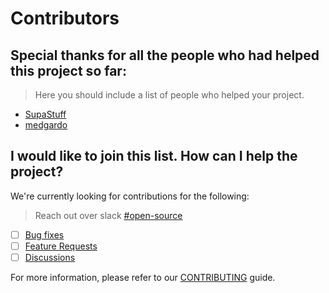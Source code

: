 # Contributors

## Special thanks for all the people who had helped this project so far:

> Here you should include a list of people who helped your project. 

* [SupaStuff](https://github.com/SupaStuff)
* [medgardo](https://github.com/medgardo)

## I would like to join this list. How can I help the project?

We're currently looking for contributions for the following:
> Reach out over slack [#open-source](https://ctpalumni.slack.com/archives/C02C7QJ5U93)

- [ ] [Bug fixes](https://github.com/CUNYTechPrep/ctp.apps/issues/new?assignees=&labels=%F0%9F%91%80+needs+triage%2C+%F0%9F%90%9B+bug&template=bug_report.md&title=Bug%3A+) 
- [ ] [Feature Requests](https://github.com/CUNYTechPrep/ctp.apps/issues/new?assignees=&labels=%F0%9F%91%80+needs+triage%2C+%F0%9F%92%A1+feature&template=feature_request.md&title=Feature%3A+)  
- [ ] [Discussions](https://github.com/CUNYTechPrep/ctp.apps/discussions/new) 

For more information, please refer to our [CONTRIBUTING](CONTRIBUTING.md) guide.
